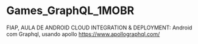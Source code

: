 # Games_GraphQL_1MOBR
FIAP, AULA DE ANDROID CLOUD INTEGRATION &amp; DEPLOYMENT: Android com Graphql, usando apollo https://www.apollographql.com/
